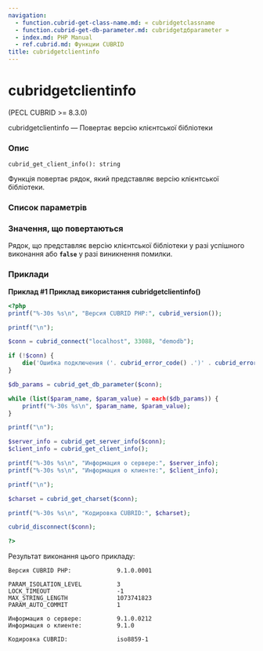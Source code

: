 ```yaml
---
navigation:
  - function.cubrid-get-class-name.md: « cubridgetclassname
  - function.cubrid-get-db-parameter.md: cubridgetдбparameter »
  - index.md: PHP Manual
  - ref.cubrid.md: Функции CUBRID
title: cubridgetclientinfo
---
```

# cubridgetclientinfo

(PECL CUBRID >= 8.3.0)

cubridgetclientinfo — Повертає версію клієнтської бібліотеки

### Опис

```methodsynopsis
cubrid_get_client_info(): string
```

Функція повертає рядок, який представляє версію клієнтської бібліотеки.

### Список параметрів

### Значення, що повертаються

Рядок, що представляє версію клієнтської бібліотеки у разі успішного виконання або **`false`** у разі виникнення помилки.

### Приклади

**Приклад #1 Приклад використання **cubridgetclientinfo()****

```php
<?php
printf("%-30s %s\n", "Версия CUBRID PHP:", cubrid_version());

printf("\n");

$conn = cubrid_connect("localhost", 33088, "demodb");

if (!$conn) {
    die('Ошибка подключения ('. cubrid_error_code() .')' . cubrid_error_msg());
}

$db_params = cubrid_get_db_parameter($conn);

while (list($param_name, $param_value) = each($db_params)) {
    printf("%-30s %s\n", $param_name, $param_value);
}

printf("\n");

$server_info = cubrid_get_server_info($conn);
$client_info = cubrid_get_client_info();

printf("%-30s %s\n", "Информация о сервере:", $server_info);
printf("%-30s %s\n", "Информация о клиенте:", $client_info);

printf("\n");

$charset = cubrid_get_charset($conn);

printf("%-30s %s\n", "Кодировка CUBRID:", $charset);

cubrid_disconnect($conn);

?>
```

Результат виконання цього прикладу:

```
Версия CUBRID PHP:             9.1.0.0001

PARAM_ISOLATION_LEVEL          3
LOCK_TIMEOUT                   -1
MAX_STRING_LENGTH              1073741823
PARAM_AUTO_COMMIT              1

Информация о сервере:          9.1.0.0212
Информация о клиенте:          9.1.0

Кодировка CUBRID:              iso8859-1
```

